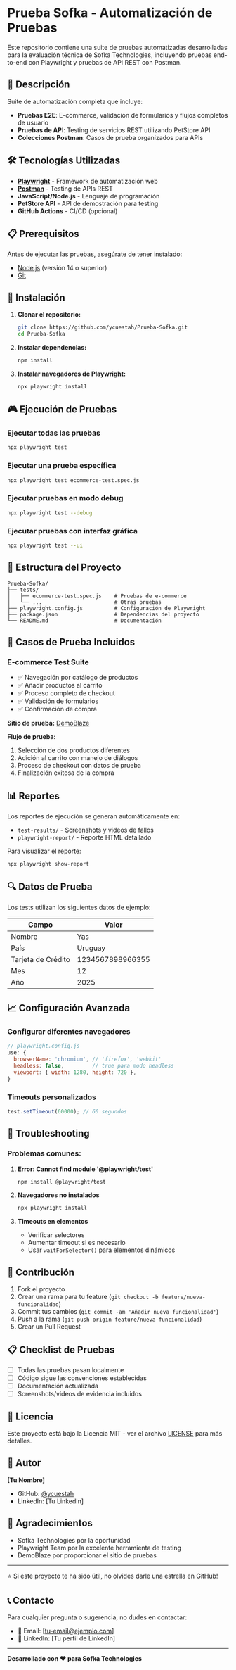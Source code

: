 # Prueba Sofka - Automatización de Pruebas

Este repositorio contiene una suite de pruebas automatizadas desarrolladas para la evaluación técnica de Sofka Technologies, incluyendo pruebas end-to-end con Playwright y pruebas de API REST con Postman.

## 🚀 Descripción

Suite de automatización completa que incluye:
- **Pruebas E2E**: E-commerce, validación de formularios y flujos completos de usuario
- **Pruebas de API**: Testing de servicios REST utilizando PetStore API
- **Colecciones Postman**: Casos de prueba organizados para APIs

## 🛠️ Tecnologías Utilizadas

- **[Playwright](https://playwright.dev/)** - Framework de automatización web
- **[Postman](https://www.postman.com/)** - Testing de APIs REST
- **JavaScript/Node.js** - Lenguaje de programación
- **PetStore API** - API de demostración para testing
- **GitHub Actions** - CI/CD (opcional)

## 📋 Prerequisitos

Antes de ejecutar las pruebas, asegúrate de tener instalado:

- [Node.js](https://nodejs.org/) (versión 14 o superior)
- [Git](https://git-scm.com/)

## 🔧 Instalación

1. **Clonar el repositorio:**
   ```bash
   git clone https://github.com/ycuestah/Prueba-Sofka.git
   cd Prueba-Sofka
   ```

2. **Instalar dependencias:**
   ```bash
   npm install
   ```

3. **Instalar navegadores de Playwright:**
   ```bash
   npx playwright install
   ```

## 🎮 Ejecución de Pruebas

### Ejecutar todas las pruebas
```bash
npx playwright test
```

### Ejecutar una prueba específica
```bash
npx playwright test ecommerce-test.spec.js
```

### Ejecutar pruebas en modo debug
```bash
npx playwright test --debug
```

### Ejecutar pruebas con interfaz gráfica
```bash
npx playwright test --ui
```

## 📁 Estructura del Proyecto

```
Prueba-Sofka/
├── tests/
│   ├── ecommerce-test.spec.js    # Pruebas de e-commerce
│   └── ...                       # Otras pruebas
├── playwright.config.js          # Configuración de Playwright
├── package.json                  # Dependencias del proyecto
└── README.md                     # Documentación
```

## 🧪 Casos de Prueba Incluidos

### E-commerce Test Suite
- ✅ Navegación por catálogo de productos
- ✅ Añadir productos al carrito
- ✅ Proceso completo de checkout
- ✅ Validación de formularios
- ✅ Confirmación de compra

**Sitio de prueba:** [DemoBlaze](https://www.demoblaze.com/)

**Flujo de prueba:**
1. Selección de dos productos diferentes
2. Adición al carrito con manejo de diálogos
3. Proceso de checkout con datos de prueba
4. Finalización exitosa de la compra

## 📊 Reportes

Los reportes de ejecución se generan automáticamente en:
- `test-results/` - Screenshots y videos de fallos
- `playwright-report/` - Reporte HTML detallado

Para visualizar el reporte:
```bash
npx playwright show-report
```

## 🔍 Datos de Prueba

Los tests utilizan los siguientes datos de ejemplo:

| Campo | Valor |
|-------|-------|
| Nombre | Yas |
| País | Uruguay |
| Tarjeta de Crédito | 1234567898966355 |
| Mes | 12 |
| Año | 2025 |

## 📈 Configuración Avanzada

### Configurar diferentes navegadores
```javascript
// playwright.config.js
use: {
  browserName: 'chromium', // 'firefox', 'webkit'
  headless: false,         // true para modo headless
  viewport: { width: 1280, height: 720 },
}
```

### Timeouts personalizados
```javascript
test.setTimeout(60000); // 60 segundos
```

## 🐛 Troubleshooting

### Problemas comunes:

1. **Error: Cannot find module '@playwright/test'**
   ```bash
   npm install @playwright/test
   ```

2. **Navegadores no instalados**
   ```bash
   npx playwright install
   ```

3. **Timeouts en elementos**
   - Verificar selectores
   - Aumentar timeout si es necesario
   - Usar `waitForSelector()` para elementos dinámicos

## 🤝 Contribución

1. Fork el proyecto
2. Crear una rama para tu feature (`git checkout -b feature/nueva-funcionalidad`)
3. Commit tus cambios (`git commit -am 'Añadir nueva funcionalidad'`)
4. Push a la rama (`git push origin feature/nueva-funcionalidad`)
5. Crear un Pull Request

## 📋 Checklist de Pruebas

- [ ] Todas las pruebas pasan localmente
- [ ] Código sigue las convenciones establecidas
- [ ] Documentación actualizada
- [ ] Screenshots/videos de evidencia incluidos

## 📄 Licencia

Este proyecto está bajo la Licencia MIT - ver el archivo [LICENSE](LICENSE) para más detalles.

## 👤 Autor

**[Tu Nombre]**
- GitHub: [@ycuestah](https://github.com/ycuestah)
- LinkedIn: [Tu LinkedIn]

## 🙏 Agradecimientos

- Sofka Technologies por la oportunidad
- Playwright Team por la excelente herramienta de testing
- DemoBlaze por proporcionar el sitio de pruebas

---

⭐ Si este proyecto te ha sido útil, no olvides darle una estrella en GitHub!

## 📞 Contacto

Para cualquier pregunta o sugerencia, no dudes en contactar:
- 📧 Email: [tu-email@ejemplo.com]
- 💼 LinkedIn: [Tu perfil de LinkedIn]

---

**Desarrollado con ❤️ para Sofka Technologies**